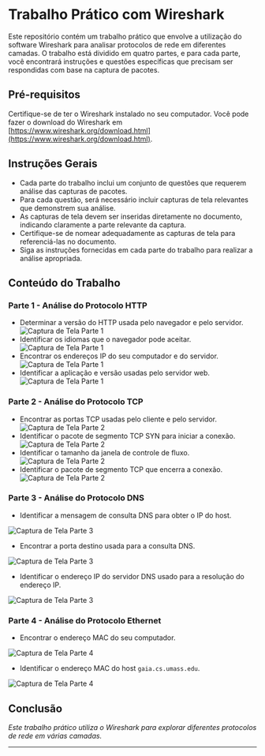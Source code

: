 # Trabalho Prático com Wireshark

Este repositório contém um trabalho prático que envolve a utilização do software Wireshark para analisar protocolos de rede em diferentes camadas. O trabalho está dividido em quatro partes, e para cada parte, você encontrará instruções e questões específicas que precisam ser respondidas com base na captura de pacotes.

## Pré-requisitos

Certifique-se de ter o Wireshark instalado no seu computador. Você pode fazer o download do Wireshark em [https://www.wireshark.org/download.html](https://www.wireshark.org/download.html).

## Instruções Gerais

- Cada parte do trabalho inclui um conjunto de questões que requerem análise das capturas de pacotes.
- Para cada questão, será necessário incluir capturas de tela relevantes que demonstrem sua análise.
- As capturas de tela devem ser inseridas diretamente no documento, indicando claramente a parte relevante da captura.
- Certifique-se de nomear adequadamente as capturas de tela para referenciá-las no documento.
- Siga as instruções fornecidas em cada parte do trabalho para realizar a análise apropriada.

## Conteúdo do Trabalho

### Parte 1 - Análise do Protocolo HTTP

- Determinar a versão do HTTP usada pelo navegador e pelo servidor.
![Captura de Tela Parte 1](Screenshots/parte1_1.png)
- Identificar os idiomas que o navegador pode aceitar.
![Captura de Tela Parte 1](Screenshots/parte1_2.png)
- Encontrar os endereços IP do seu computador e do servidor.
![Captura de Tela Parte 1](Screenshots/parte1_3.png)
- Identificar a aplicação e versão usadas pelo servidor web.
![Captura de Tela Parte 1](Screenshots/parte1_4.png)

### Parte 2 - Análise do Protocolo TCP

- Encontrar as portas TCP usadas pelo cliente e pelo servidor.
![Captura de Tela Parte 2](Screenshots/parte2_1.png)
- Identificar o pacote de segmento TCP SYN para iniciar a conexão.
![Captura de Tela Parte 2](Screenshots/parte2_2.png)
- Identificar o tamanho da janela de controle de fluxo.
![Captura de Tela Parte 2](Screenshots/parte2_3.png)
- Identificar o pacote de segmento TCP que encerra a conexão.
![Captura de Tela Parte 2](Screenshots/parte2_4.png)


### Parte 3 - Análise do Protocolo DNS

- Identificar a mensagem de consulta DNS para obter o IP do host.

![Captura de Tela Parte 3](Screenshots/parte3_1.png)

- Encontrar a porta destino usada para a consulta DNS.

![Captura de Tela Parte 3](Screenshots/parte3_2.png)

- Identificar o endereço IP do servidor DNS usado para a resolução do endereço IP.

![Captura de Tela Parte 3](Screenshots/parte3_3.png)

### Parte 4 - Análise do Protocolo Ethernet

- Encontrar o endereço MAC do seu computador.

![Captura de Tela Parte 4](Screenshots/parte4_1.png)

- Identificar o endereço MAC do host `gaia.cs.umass.edu`.

![Captura de Tela Parte 4](Screenshots/parte4_2.png)

## Conclusão

*Este trabalho prático utiliza o Wireshark para explorar diferentes protocolos de rede em várias camadas.*

--- 

